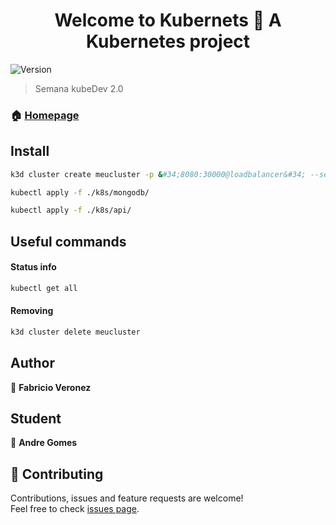 <h1 align="center">Welcome to Kubernets 👋 A Kubernetes project</h1>
<p>
  <img alt="Version" src="https://img.shields.io/badge/version-1.0-blue.svg?cacheSeconds=2592000" />
</p>

> Semana kubeDev 2.0

### 🏠 [Homepage](https://kubedev.io/semana/)

## Install

```sh
k3d cluster create meucluster -p &#34;8080:30000@loadbalancer&#34; --servers 1 --agents 2
```

```sh
kubectl apply -f ./k8s/mongodb/
```

```sh
kubectl apply -f ./k8s/api/
```

## Useful commands

#### Status info

```sh
kubectl get all
```
#### Removing

```sh
k3d cluster delete meucluster
```


## Author

👤 **Fabricio Veronez**


## Student

👤 **Andre Gomes**


## 🤝 Contributing

Contributions, issues and feature requests are welcome!<br />Feel free to check [issues page](https://github.com/AndreGM/kubernets/issues).

